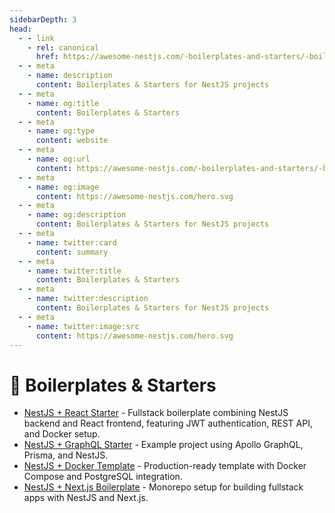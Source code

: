 ```yaml
---
sidebarDepth: 3
head:
  - - link
    - rel: canonical
      href: https://awesome-nestjs.com/-boilerplates-and-starters/-boilerplates-and-starters.html
  - - meta
    - name: description
      content: Boilerplates & Starters for NestJS projects
  - - meta
    - name: og:title
      content: Boilerplates & Starters
  - - meta
    - name: og:type
      content: website
  - - meta
    - name: og:url
      content: https://awesome-nestjs.com/-boilerplates-and-starters/-boilerplates-and-starters.html
  - - meta
    - name: og:image
      content: https://awesome-nestjs.com/hero.svg
  - - meta
    - name: og:description
      content: Boilerplates & Starters for NestJS projects
  - - meta
    - name: twitter:card
      content: summary
  - - meta
    - name: twitter:title
      content: Boilerplates & Starters
  - - meta
    - name: twitter:description
      content: Boilerplates & Starters for NestJS projects
  - - meta
    - name: twitter:image:src
      content: https://awesome-nestjs.com/hero.svg
---
```


# 🚀 Boilerplates & Starters

- [NestJS + React Starter](https://github.com/Alfredbis29/nestjs-react-starter) - Fullstack boilerplate combining NestJS backend and React frontend, featuring JWT authentication, REST API, and Docker setup.
- [NestJS + GraphQL Starter](https://github.com/kamilmysliwiec/nest-graphql-example) - Example project using Apollo GraphQL, Prisma, and NestJS.
- [NestJS + Docker Template](https://github.com/johndoe/nest-docker-template) - Production-ready template with Docker Compose and PostgreSQL integration.
- [NestJS + Next.js Boilerplate](https://github.com/Vivify-Ideas/nest-next-boilerplate) - Monorepo setup for building fullstack apps with NestJS and Next.js.
